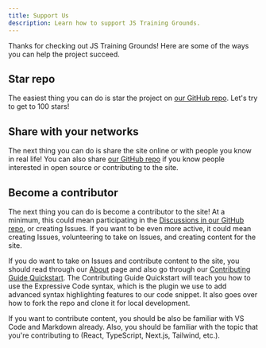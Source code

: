 ```yaml
---
title: Support Us
description: Learn how to support JS Training Grounds.
---
```


Thanks for checking out JS Training Grounds! Here are some of the ways you can help the project succeed.

## Star repo

The easiest thing you can do is star the project on <a href="https://github.com/simpledevio/js-training-grounds" target="_blank">our GitHub repo</a>. Let's try to get to 100 stars!

## Share with your networks

The next thing you can do is share the site online or with people you know in real life! You can also share <a href="https://github.com/simpledevio/js-training-grounds" target="_blank">our GitHub repo</a> if you know people interested in open source or contributing to the site.

## Become a contributor

The next thing you can do is become a contributor to the site! At a minimum, this could mean participating in the <a href="https://github.com/simpledevio/js-training-grounds/discussions" target="_blank">Discussions in our GitHub repo</a>, or creating Issues. If you want to be even more active, it could mean creating Issues, volunteering to take on Issues, and creating content for the site.

If you do want to take on Issues and contribute content to the site, you should read through our [About](/about/) page and also go through our [Contributing Guide Quickstart](/contributing-guide/). The Contributing Guide Quickstart will teach you how to use the Expressive Code syntax, which is the plugin we use to add advanced syntax highlighting features to our code snippet. It also goes over how to fork the repo and clone it for local development.

If you want to contribute content, you should be also be familiar with VS Code and Markdown already. Also, you should be familiar with the topic that you're contributing to (React, TypeScript, Next.js, Tailwind, etc.).
